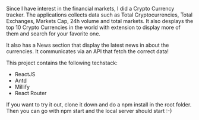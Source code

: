 Since I have interest in the financial markets, I did a Crypto Currency tracker. The applications collects data such as Total Cryptocurrencies, Total Exchanges, Markets Cap, 24h volume and total markets. It also desplays the top 10 Crypto Currencies in the world with extension to display more of them and search for your favorite one.

It also has a News section that display the latest news in about the currencies. It communicates via an API that fetch the correct data!

This project contains the following techstack: 

* ReactJS
* Antd
* Millify
* React Router

If you want to try it out, clone it down and do a npm install in the root folder. Then you can go with npm start and the local server should start :-)

